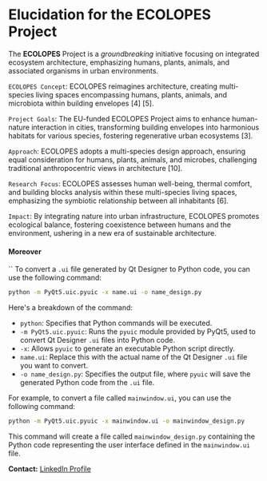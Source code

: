 
# Elucidation for the ECOLOPES Project

The **ECOLOPES** Project is a _groundbreaking_ initiative focusing on integrated ecosystem architecture, emphasizing humans, plants, animals, and associated organisms in urban environments.


`ECOLOPES Concept`: ECOLOPES reimagines architecture, creating multi-species living spaces encompassing humans, plants, animals, and microbiota within building envelopes [4] [5].

`Project Goals`: The EU-funded ECOLOPES Project aims to enhance human-nature interaction in cities, transforming building envelopes into harmonious habitats for various species, fostering regenerative urban ecosystems [3].

`Approach`: ECOLOPES adopts a multi-species design approach, ensuring equal consideration for humans, plants, animals, and microbes, challenging traditional anthropocentric views in architecture [10].

`Research Focus`: ECOLOPES assesses human well-being, thermal comfort, and building blocks analysis within these multi-species living spaces, emphasizing the symbiotic relationship between all inhabitants [6].

`Impact`: By integrating nature into urban infrastructure, ECOLOPES promotes ecological balance, fostering coexistence between humans and the environment, ushering in a new era of sustainable architecture.


#### Moreover

``
To convert a `.ui` file generated by Qt Designer to Python code, you can use the following command:

```bash
python -m PyQt5.uic.pyuic -x name.ui -o name_design.py
```

Here's a breakdown of the command:

- `python`: Specifies that Python commands will be executed.
- `-m PyQt5.uic.pyuic`: Runs the `pyuic` module provided by PyQt5, used to convert Qt Designer `.ui` files into Python code.
- `-x`: Allows `pyuic` to generate an executable Python script directly.
- `name.ui`: Replace this with the actual name of the Qt Designer `.ui` file you want to convert.
- `-o name_design.py`: Specifies the output file, where `pyuic` will save the generated Python code from the `.ui` file.

For example, to convert a file called `mainwindow.ui`, you can use the following command:

```bash
python -m PyQt5.uic.pyuic -x mainwindow.ui -o mainwindow_design.py
```

This command will create a file called `mainwindow_design.py` containing the Python code representing the user interface defined in the `mainwindow.ui` file.

**Contact:** [LinkedIn Profile](https://www.linkedin.com/in/themanoftalent)
